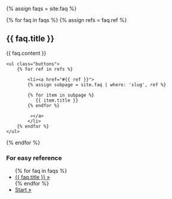 ---
---
{% assign faqs = site.faq %}


{% for faq in faqs %}
{% assign refs = faq.ref %}
<div class="section view" id="{{ faq.slug }}">
	<h2 class="statement">{{ faq.title }}</h2>
	{{ faq.content }}  

	<ul class="buttons">
		{% for ref in refs %}

			<li><a href="#{{ ref }}">
			{% assign subpage = site.faq | where: 'slug', ref %}

			{% for item in subpage %}
			   {{ item.title }}
			{% endfor %}

			 »</a>
			</li>
		{% endfor %}
	</ul>
</div>
{% endfor %}


<h3>For easy reference</h3>
<ul>
	{% for faq in faqs %}
	<li><a href="#{{ faq.slug }}">{{ faq.title }} »</a></li>
	{% endfor %}
	<li><a href="/">Start »</a></li>
</ul>